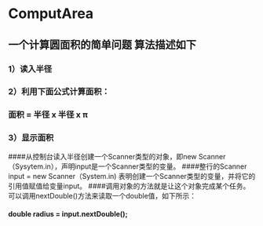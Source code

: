 # ComputArea
## 一个计算圆面积的简单问题 算法描述如下
### 1）读入半径
### 2）利用下面公式计算面积：
### 面积 = 半径 x 半径 x π
### 3）显示面积
####从控制台读入半径创建一个Scanner类型的对象，即new Scanner（Sysytem.in），声明input是一个Scanner类型的变量。
####整行的Scanner input = new Scanner（System.in) 表明创建一个Scanner类型的变量，并将它的引用值赋值给变量input。
####调用对象的方法就是让这个对象完成某个任务。可以调用nextDouble()方法来读取一个double值，如下所示：
#### double radius = input.nextDouble();
